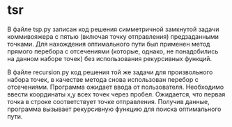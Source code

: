 # tsr
В файле tsp.py записан код решения симметричной замкнутой задачи коммивояжера с пятью (включая точку отправления) предзаданными точками. Для нахождения оптимального пути был применен метод прямого перебора с отсечениями (которые, однако, не понадобились на данном наборе точек) без использования рекурсивных функций.

В файле recursion.py код решения той же задачи для произвольного набора точек, в качестве метода снова использован перебор с отсечениями. Программа ожидает ввода от пользователя. Необходимо ввести координаты x,y всех точек через пробел. Ожидается, что первая точка в строке соответствует точке отправления. Получив данные, программа вызывает рекурсивную функцию для поиска оптимального пути.

